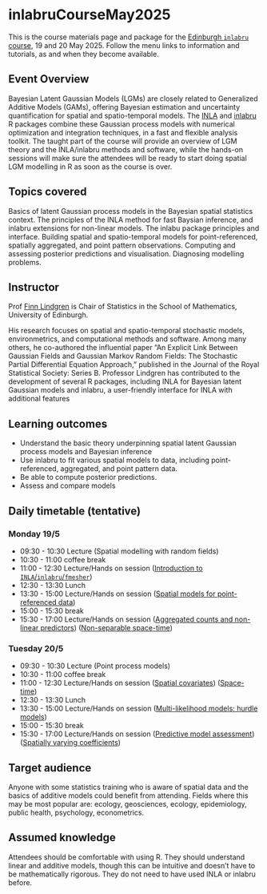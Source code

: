 
<!-- README.md is generated from README.Rmd. Please edit that file -->

# inlabruCourseMay2025

<!-- badges: start -->

<!-- badges: end -->

This is the course materials page and package for the [Edinburgh
`inlabru`
course](https://centreforstatistics.maths.ed.ac.uk/events/upcoming-events/inlabru),
19 and 20 May 2025. Follow the menu links to information and tutorials,
as and when they become available.

## Event Overview

Bayesian Latent Gaussian Models (LGMs) are closely related to
Generalized Additive Models (GAMs), offering Bayesian estimation and
uncertainty quantification for spatial and spatio-temporal models. The
[INLA](https://www.r-inla.org/) and
[inlabru](https://inlabru-org.github.io/inlabru/) R packages combine
these Gaussian process models with numerical optimization and
integration techniques, in a fast and flexible analysis toolkit. The
taught part of the course will provide an overview of LGM theory and the
INLA/inlabru methods and software, while the hands-on sessions will make
sure the attendees will be ready to start doing spatial LGM modelling in
R as soon as the course is over.

## Topics covered

Basics of latent Gaussian process models in the Bayesian spatial
statistics context. The principles of the INLA method for fast Baysian
inference, and inlabru extensions for non-linear models. The inlabu
package principles and interface. Building spatial and spatio-temporal
models for point-referenced, spatially aggregated, and point pattern
observations. Computing and assessing posterior predictions and
visualisation. Diagnosing modelling problems.

## Instructor

Prof [Finn Lindgren](https://www.maths.ed.ac.uk/~flindgre/) is Chair of
Statistics in the School of Mathematics, University of Edinburgh.

His research focuses on spatial and spatio-temporal stochastic models,
environmetrics, and computational methods and software. Among many
others, he co-authored the influential paper “An Explicit Link Between
Gaussian Fields and Gaussian Markov Random Fields: The Stochastic
Partial Differential Equation Approach,” published in the Journal of the
Royal Statistical Society: Series B. Professor Lindgren has contributed
to the development of several R packages, including INLA for Bayesian
latent Gaussian models and inlabru, a user-friendly interface for INLA
with additional features

## Learning outcomes

- Understand the basic theory underpinning spatial latent Gaussian
  process models and Bayesian inference
- Use inlabru to fit various spatial models to data, including
  point-referenced, aggregated, and point pattern data.
- Be able to compute posterior predictions.
- Assess and compare models

## Daily timetable (tentative)

### Monday 19/5

- 09:30 - 10:30 Lecture (Spatial modelling with random fields)
- 10:30 - 11:00 coffee break
- 11:00 - 12:30 Lecture/Hands on session ([Introduction to
  `INLA`/`inlabru`/`fmesher`](articles/random_fields_1d.html))
- 12:30 - 13:30 Lunch
- 13:30 - 15:00 Lecture/Hands on session ([Spatial models for
  point-referenced data](articles/random_fields_2d.html))
- 15:00 - 15:30 break
- 15:30 - 17:00 Lecture/Hands on session ([Aggregated counts and
  non-linear predictors](articles/aggregated_counts_1d.html))
  ([Non-separable space-time](articles/nonseparable_spacetime.html))

### Tuesday 20/5

- 09:30 - 10:30 Lecture (Point process models)
- 10:30 - 11:00 coffee break
- 11:00 - 12:30 Lecture/Hands on session ([Spatial
  covariates](articles/lgcp_2d_covars.html))
  ([Space-time](articles/lgcp_2d_spatiotemporal.html))
- 12:30 - 13:30 Lunch
- 13:30 - 15:00 Lecture/Hands on session ([Multi-likelihood models;
  hurdle
  models](https://inlabru-org.github.io/inlabru/articles/zip_zap_models.html))
- 15:00 - 15:30 break
- 15:30 - 17:00 Lecture/Hands on session ([Predictive model
  assessment](https://inlabru-org.github.io/inlabru/articles/prediction_scores.html))
  ([Spatially varying
  coefficients](https://inlabru-org.github.io/inlabru/articles/zip_zap_models.html))

## Target audience

Anyone with some statistics training who is aware of spatial data and
the basics of additive models could benefit from attending. Fields where
this may be most popular are: ecology, geosciences, ecology,
epidemiology, public health, psychology, econometrics.

## Assumed knowledge

Attendees should be comfortable with using R. They should understand
linear and additive models, though this can be intuitive and doesn’t
have to be mathematically rigorous. They do not need to have used INLA
or inlabru before.
